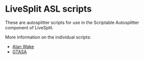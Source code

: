 # LiveSplit ASL scripts

These are autosplitter scripts for use in the Scriptable Autosplitter component of LiveSplit.

More information on the individual scripts:
* [Alan Wake](../AlanWake-README.md)
* [GTASA](../GTASA-README.md)

